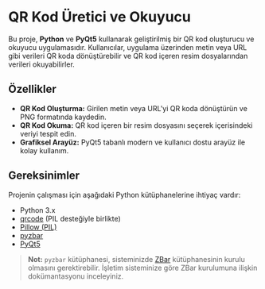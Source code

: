 # QR Kod Üretici ve Okuyucu

Bu proje, **Python** ve **PyQt5** kullanarak geliştirilmiş bir QR kod oluşturucu ve okuyucu uygulamasıdır. Kullanıcılar, uygulama üzerinden metin veya URL gibi verileri QR koda dönüştürebilir ve QR kod içeren resim dosyalarından verileri okuyabilirler.

## Özellikler

- **QR Kod Oluşturma:** Girilen metin veya URL'yi QR koda dönüştürün ve PNG formatında kaydedin.
- **QR Kod Okuma:** QR kod içeren bir resim dosyasını seçerek içerisindeki veriyi tespit edin.
- **Grafiksel Arayüz:** PyQt5 tabanlı modern ve kullanıcı dostu arayüz ile kolay kullanım.

## Gereksinimler

Projenin çalışması için aşağıdaki Python kütüphanelerine ihtiyaç vardır:

- Python 3.x
- [qrcode](https://pypi.org/project/qrcode/) (PIL desteğiyle birlikte)
- [Pillow (PIL)](https://pypi.org/project/Pillow/)
- [pyzbar](https://pypi.org/project/pyzbar/)
- [PyQt5](https://pypi.org/project/PyQt5/)

> **Not:** `pyzbar` kütüphanesi, sisteminizde [ZBar](https://github.com/ZBar/ZBar) kütüphanesinin kurulu olmasını gerektirebilir. İşletim sisteminize göre ZBar kurulumuna ilişkin dokümantasyonu inceleyiniz.

